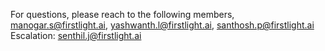 For questions, please reach to the following members,
manogar.s@firstlight.ai, yashwanth.l@firstlight.ai, santhosh.p@firstlight.ai <br>
Escalation: senthil.j@firstlight.ai